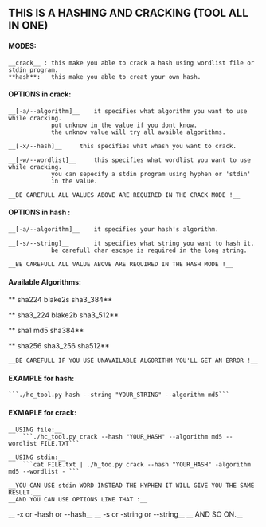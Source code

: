 ## THIS IS A HASHING AND CRACKING (TOOL ALL IN ONE)



#### MODES:
	__crack__ :	this make you able to crack a hash using wordlist file or stdin program.
	**hash**:	this make you able to creat your own hash.



#### OPTIONS in crack:
	__[-a/--algorithm]__	it specifies what algorithm you want to use while cracking.
				put unknow in the value if you dont know.
				the unknow value will try all avaible algorithms.

	__[-x/--hash]__		this specifies what whash you want to crack.

	__[-w/--wordlist]__		this specifies what wordlist you want to use while cracking.
				you can sepecify a stdin program using hyphen or 'stdin'
				in the value.

	__BE CAREFULL ALL VALUES ABOVE ARE REQUIRED IN THE CRACK MODE !__



#### OPTIONS in hash :
	__[-a/--algorithm]__	it specifies your hash's algorithm.

	__[-s/--string]__		it specifies what string you want to hash it.
				be carefull char escape is required in the long string.

	__BE CAREFULL ALL VALUE ABOVE ARE REQUIRED IN THE HASH MODE !__



#### Available Algorithms:

**	sha224		blake2s		sha3_384**

**	sha3_224	blake2b		sha3_512**

**	sha1		md5		sha384**

**	sha256		sha3_256	sha512**


	__BE CAREFULL IF YOU USE UNAVAILABLE ALGORITHM YOU'LL GET AN ERROR !__



#### EXAMPLE for hash:
	```./hc_tool.py hash --string "YOUR_STRING" --algorithm md5```

#### EXMAPLE for crack:
	__USING file:__
		```./hc_tool.py crack --hash "YOUR_HASH" --algorithm md5 --wordlist FILE.TXT```

	__USING stdin:__
		```cat FILE.txt | ./h_too.py crack --hash "YOUR_HASH" -algorithm md5 --wordlist - ```

	__YOU CAN USE stdin WORD INSTEAD THE HYPHEN IT WILL GIVE YOU THE SAME RESULT.__
	__AND YOU CAN USE OPTIONS LIKE THAT :__
__		-x	or	-hash		or	--hash__
__		-s	or	-string		or	--string__
__	AND SO ON.__



